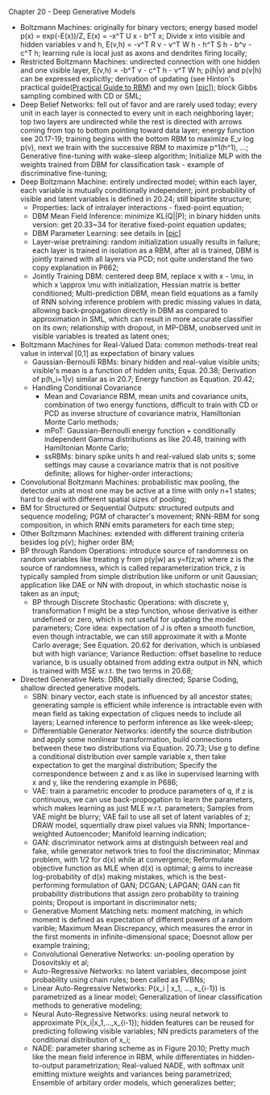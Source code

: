 Chapter 20 - Deep Generative Models
- Boltzmann Machines: originally for binary vectors; energy based model p(x) = exp(-E(x))/Z, E(x) = -x^T U x - b^T x; Divide x into visible and hidden variables v and h, E(v,h) = -v^T R v - v^T W h - h^T S h - b^v - c^T h; learning rule is local just as axons and dendrites firing locally;
- Restricted Boltzmann Machines: undirected connection with one hidden and one visible layer, E(v,h) = -b^T v - c^T h - v^T W h; p(h|v) and p(v|h) can be expressed explicitly; derivation of updating (see Hinton's practical guide([Practical Guide to RBM](http://www.cs.toronto.edu/~hinton/absps/guideTR.pdf)) and my own [[pic](https://github.com/yufengm/Papers/edit/master/reviews/rbm_update_derivation.jpg)]); block Gibbs sampling combined with CD or SML;
- Deep Belief Networks: fell out of favor and are rarely used today; every unit in each layer is connected to every unit in each neighboring layer; top two layers are undirected while the rest is directed with arrows coming from top to bottom pointing toward data layer; energy function see 20.17-19; training begins with the bottom RBM to maximize E_v log p(v), next we train with the successive RBM to maximize p^1(h^1), ...; Generative fine-tuning with wake-sleep algorithm; Initialize MLP with the weights trained from DBM for classification task - example of discriminative fine-tuning;
- Deep Boltzmann Machine: entirely undirected model; within each layer, each variable is mutually conditionally independent; joint probability of visible and latent variables is defined in 20.24; still bipartite structure;
  - Properties: lack of intralayer interactions - fixed-point equation;
  - DBM Mean Field Inference: minimize KL(Q||P); in binary hidden units version: get 20.33~34 for iterative fixed-point equation updates;
  - DBM Parameter Learning: see details in [[pic](https://github.com/yufengm/Papers/edit/master/reviews/dbm_training_update_derivation.jpg)]
  - Layer-wise pretraining: random initialization usually results in failure; each layer is trained in isolation as a RBM, after all is trained, DBM is jointly trained with all layers via PCD; not quite understand the two copy explanation in P662;
  - Jointly Training DBM: centered deep BM, replace x with x - \mu, in which x \approx \mu with initialization, Hessian matrix is better conditioned; Multi-prediction DBM, mean field equations as a family of RNN solving inference problem with predic missing values in data, allowing back-propagation directly in DBM as compared to approximation in SML, which can result in more accurate classifier on its own; relationship with dropout, in MP-DBM, unobserved unit in visible variables is treated as latent ones;
- Boltzmann Machines for Real-Valued Data: common methods-treat real value in interval [0,1] as expectation of binary values
  - Gaussian-Bernoulli RBMs: binary hidden and real-value visible units; visible's mean is a function of hidden units; Equa. 20.38; Derivation of p(h_i=1|v) similar as in 20.7; Energy function as Equation. 20.42;
  - Handling Conditional Covariance
    - Mean and Covariance RBM, mean units and covariance units, combination of two energy functions, difficult to train with CD or PCD as inverse structure of covariance matrix, Hamiltonian Monte Carlo methods; 
    - mPoT: Gaussian-Bernoulli energy function + conditionally independent Gamma distributions as like 20.48, training with Hamiltonian Monte Carlo;
    - ssRBMs: binary spike units h and real-valued slab units s; some settings may cause a covariance matrix that is not positive definite; allows for higher-order interactions;
- Convolutional Boltzmann Machines: probabilistic max pooling, the detector units at most one may be active at a time with only n+1 states; hard to deal with different spatial sizes of pooling;
- BM for Structured or Sequential Outputs: structured outputs and sequence modeling; PGM of character's movement; RNN-RBM for song composition, in which RNN emits parameters for each time step;
- Other Boltzmann Machines: extended with different training criteria besides log p(v); higher order BM;
- BP through Random Operations: introduce source of randomness on random variables like treating y from p(y|w) as y=f(z;w) where z is the source of randomness, which is called reparameterization trick, z is typically sampled from simple distribution like uniform or unit Gaussian; application like DAE or NN with dropout, in which stochastic noise is taken as an input;
  - BP through Discrete Stochastic Operations: with discrete y, transformation f might be a step function, whose derivative is either undefined or zero, which is not useful for updating the model parameters; Core idea: expectation of J is often a smooth function, even though intractable, we can still approximate it with a Monte Carlo average; See Equation. 20.62 for derivation, which is unbiased but with high variance; Variance Reduction: offset baseline to reduce variance, b is usually obtained from adding extra output in NN, which is trained with MSE w.r.t. the two terms in 20.68;
- Directed Generative Nets: DBN, partially directed; Sparse Coding, shallow directed generative models.
  - SBN: binary vector, each state is influenced by all ancestor states; generating sample is efficient while inference is intractable even with mean field as taking expectation of cliques needs to include all layers; Learned inference to perform inference as like week-sleep;
  - Differentiable Generator Networks: identify the source distribution and apply some nonlinear transformation, build connections between these two distributions via Equation. 20.73; Use g to define a conditional distribution over sample variable x, then take expectation to get the marginal distribution; Specify the correspondence between z and x as like in supervised learning with x and y, like the rendering example in P686;
  - VAE: train a parametric encoder to produce parameters of q, if z is continuous, we can use back-propogation to learn the parameters, which makes learning as just MLE w.r.t. parameters; Samples from VAE might be blurry; VAE fail to use all set of latent variables of z; DRAW model, squentially draw pixel values via RNN; Importance-weighted Autoencoder; Manifold learning indication;
  - GAN: discriminator network aims at distinguish between real and fake, while generator network tries to fool the discriminator; Minmax problem, with 1/2 for d(x) while at convergence; Reformulate objective function as MLE when d(x) is optimal; g aims to increase log-probability of d(x) making mistakes, which is the best-performing formulation of GAN; DCGAN; LAPGAN; GAN can fit probability distributions that assign zero probability to training points; Dropout is important in discriminator nets;
  - Generative Moment Matching nets: moment matching, in which moment is defined as expectation of different powers of a random varible; Maximum Mean Discrepancy, which measures the error in the first moments in infinite-dimensional space; Doesnot allow per example training;
  - Convolutional Generative Networks: un-pooling operation by Dosovitskiy et al;
  - Auto-Regressive Networks: no latent variables, decompose joint probability using chain rules; been called as FVBNs;
  - Linear Auto-Regressive Networks: P(x_i | x_1, ..., x_{i-1}) is parametrized as a linear model; Generalization of linear classification methods to generative modeling;
  - Neural Auto-Regressive Networks: using neural network to approximate P(x_i|x_1,...,x_{i-1}); hidden features can be reused for predicting following visible variables; NN predicts parameters of the conditional distribution of x_i;
  - NADE: parameter sharing scheme as in Figure 20.10; Pretty much like the mean field inference in RBM, while differentiates in hidden-to-output parametrization; Real-valued NADE, with softmax unit emitting mixture weights and variances being parametrized; Ensemble of arbitary order models, which generalizes better;
